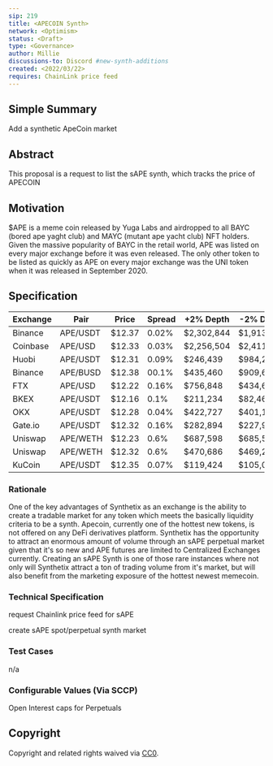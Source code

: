 ```yaml
---
sip: 219
title: <APECOIN Synth>
network: <Optimism>
status: <Draft>
type: <Governance>
author: Millie
discussions-to: Discord #new-synth-additions
created: <2022/03/22>
requires: ChainLink price feed
---
```




## Simple Summary

Add a synthetic ApeCoin market

## Abstract

This proposal is a request to list the sAPE synth, which tracks the price of APECOIN 


## Motivation

$APE is a meme coin released by Yuga Labs and airdropped to all BAYC (bored ape yaght club) and MAYC (mutant ape yacht club) NFT holders. Given the massive popularity of BAYC in the retail world, APE was listed on every major exchange before it was even released. The only other token to be listed as quickly as APE on every major exchange was the UNI token when it was released in September 2020.



## Specification
  
|  Exchange   |     Pair      |   Price      |  Spread       |   +2% Depth      |    -2% Depth      |     24h Volume        |    Volume%|
|-|-|-|-|-|-|-|-|
|Binance   |   APE/USDT  |  $12.37   |  0.02%       |   $2,302,844      |   $1,913,475      |   $491,233,248.     |   31.11%    |
|Coinbase  |    APE/USD    |   $12.33  |   0.03%       |   $2,256,504      |   $2,411,977      |   $122,675,378.     |   7.77%|
|Huobi     |    APE/USDT    |  $12.31   |   0.09%       |     $246,439      |    $984,225        |   $144,108,67       |   9.13%|
|Binance   |    APE/BUSD    |  $12.38   |   00.1%       |     $435,460      |     $909,652      |   $87,032,171       |   5.51%|
|FTX       |    APE/USD    |  $12.22   |   0.16%       |     $756,848      |    $434,658        |   $24,617,337       |   1.56%|
|BKEX      |    APE/USDT    |  $12.16   |   0.1%       |     $211,234      |    $82,462        |   $101,206,992      |   6.41%|
|OKX       |    APE/USDT    |  $12.28   |   0.04%       |     $422,727      |    $401,100        |   $32,890,874       |   2.08%|    
|Gate.io   |   APE/USDT    |  $12.32   |  0.16%       |     $282,894      |    $227,922        |  $74,056,843        |  4.69%|    
|Uniswap   |   APE/WETH  |   $12.23  |    0.6%       |     $687,598      |    $685,532        |  $16,525,265        |  1.05%|        
|Uniswap   |    APE/WETH |   $12.32  |    0.6%       |     $470,686      |    $469,272        |  $58,671,007        |  3.72%|    
|KuCoin    |    APE/USDT    |  $12.35   |   0.07%       |     $119,424      |    $105,060        |  $59,271,623        |  3.75%|

### Rationale

One of the key advantages of Synthetix as an exchange is the ability to create a tradable market for any token which meets the basically liquidity criteria to be a synth. Apecoin, currently one of the hottest new tokens, is not offered on any DeFi derivatives platform. Synthetix has the opportunity to attract an enormous amount of volume through an sAPE perpetual market given that it's so new and APE futures are limited to Centralized Exchanges currently.
Creating an sAPE Synth is one of those rare instances where not only will Synthetix attract a ton of trading volume from it's market, but will also benefit from the marketing exposure of the hottest newest memecoin.

### Technical Specification

 request Chainlink price feed for sAPE

 create sAPE spot/perpetual synth market

### Test Cases

n/a

### Configurable Values (Via SCCP)

Open Interest caps for Perpetuals 

## Copyright

Copyright and related rights waived via [CC0](https://creativecommons.org/publicdomain/zero/1.0/).

